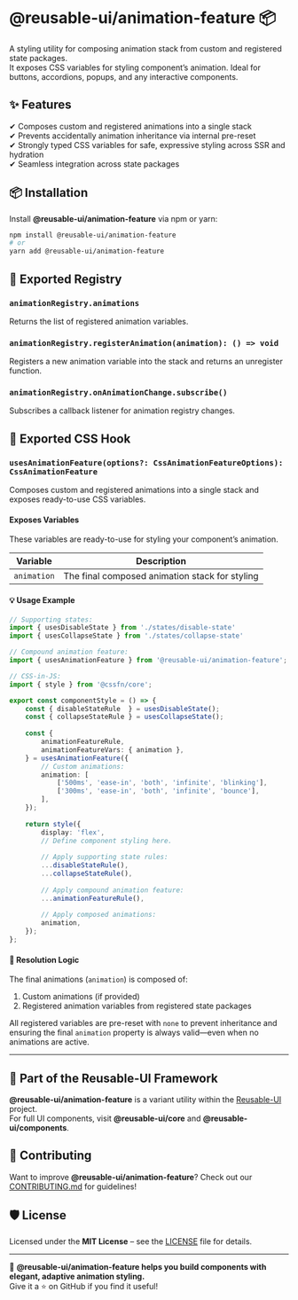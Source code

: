 # @reusable-ui/animation-feature 📦  

A styling utility for composing animation stack from custom and registered state packages.  
It exposes CSS variables for styling component’s animation.
Ideal for buttons, accordions, popups, and any interactive components.

## ✨ Features
✔ Composes custom and registered animations into a single stack  
✔ Prevents accidentally animation inheritance via internal pre-reset  
✔ Strongly typed CSS variables for safe, expressive styling across SSR and hydration  
✔ Seamless integration across state packages  

## 📦 Installation
Install **@reusable-ui/animation-feature** via npm or yarn:

```sh
npm install @reusable-ui/animation-feature
# or
yarn add @reusable-ui/animation-feature
```

## 🧩 Exported Registry

### `animationRegistry.animations`

Returns the list of registered animation variables.

### `animationRegistry.registerAnimation(animation): () => void`

Registers a new animation variable into the stack and returns an unregister function.

### `animationRegistry.onAnimationChange.subscribe()`

Subscribes a callback listener for animation registry changes.

## 🧩 Exported CSS Hook

### `usesAnimationFeature(options?: CssAnimationFeatureOptions): CssAnimationFeature`

Composes custom and registered animations into a single stack and exposes ready-to-use CSS variables.

#### Exposes Variables

These variables are ready-to-use for styling your component’s animation.

| Variable    | Description                                    |
|-------------|------------------------------------------------|
| `animation` | The final composed animation stack for styling |

#### 💡 Usage Example

```ts
// Supporting states:
import { usesDisableState } from './states/disable-state'
import { usesCollapseState } from './states/collapse-state'

// Compound animation feature:
import { usesAnimationFeature } from '@reusable-ui/animation-feature';

// CSS-in-JS:
import { style } from '@cssfn/core';

export const componentStyle = () => {
    const { disableStateRule  } = usesDisableState();
    const { collapseStateRule } = usesCollapseState();
    
    const {
        animationFeatureRule,
        animationFeatureVars: { animation },
    } = usesAnimationFeature({
        // Custom animations:
        animation: [
            ['500ms', 'ease-in', 'both', 'infinite', 'blinking'],
            ['300ms', 'ease-in', 'both', 'infinite', 'bounce'],
        ],
    });
    
    return style({
        display: 'flex',
        // Define component styling here.
        
        // Apply supporting state rules:
        ...disableStateRule(),
        ...collapseStateRule(),
        
        // Apply compound animation feature:
        ...animationFeatureRule(),
        
        // Apply composed animations:
        animation,
    });
};
```

#### 🧠 Resolution Logic

The final animations (`animation`) is composed of:

1. Custom animations (if provided)
2. Registered animation variables from registered state packages

All registered variables are pre-reset with `none` to prevent inheritance and ensuring the final `animation` property is always valid—even when no animations are active.

---

## 📖 Part of the Reusable-UI Framework  
**@reusable-ui/animation-feature** is a variant utility within the [Reusable-UI](https://github.com/reusable-ui/reusable-ui-monorepo) project.  
For full UI components, visit **@reusable-ui/core** and **@reusable-ui/components**.

## 🤝 Contributing  
Want to improve **@reusable-ui/animation-feature**? Check out our [CONTRIBUTING.md](./CONTRIBUTING.md) for guidelines!  

## 🛡️ License  
Licensed under the **MIT License** – see the [LICENSE](./LICENSE) file for details.  

---

🚀 **@reusable-ui/animation-feature helps you build components with elegant, adaptive animation styling.**  
Give it a ⭐ on GitHub if you find it useful!  
